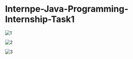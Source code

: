 # Internpe-Java-Programming-Internship-Task1

![1](https://github.com/HarshLahane78/Internpe-Java-Programming-Internship-Task1/assets/138689249/0bce174f-5625-425f-9994-85d6dc62a013)

![2](https://github.com/HarshLahane78/Internpe-Java-Programming-Internship-Task1/assets/138689249/7ce71471-93ae-4755-93a4-a8ba382ec193)

![3](https://github.com/HarshLahane78/Internpe-Java-Programming-Internship-Task1/assets/138689249/2648c2fe-4095-49c0-9176-cdd9f5a33c3d)

